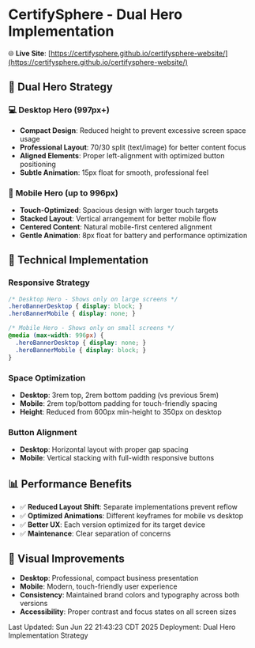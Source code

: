# CertifySphere - Dual Hero Implementation

🌐 **Live Site**: [https://certifysphere.github.io/certifysphere-website/](https://certifysphere.github.io/certifysphere-website/)

## 🎯 Dual Hero Strategy

### 💻 **Desktop Hero (997px+)**
- **Compact Design**: Reduced height to prevent excessive screen space usage
- **Professional Layout**: 70/30 split (text/image) for better content focus
- **Aligned Elements**: Proper left-alignment with optimized button positioning
- **Subtle Animation**: 15px float for smooth, professional feel

### 📱 **Mobile Hero (up to 996px)**
- **Touch-Optimized**: Spacious design with larger touch targets
- **Stacked Layout**: Vertical arrangement for better mobile flow
- **Centered Content**: Natural mobile-first centered alignment
- **Gentle Animation**: 8px float for battery and performance optimization

## 🔧 **Technical Implementation**

### **Responsive Strategy**
```css
/* Desktop Hero - Shows only on large screens */
.heroBannerDesktop { display: block; }
.heroBannerMobile { display: none; }

/* Mobile Hero - Shows only on small screens */
@media (max-width: 996px) {
  .heroBannerDesktop { display: none; }
  .heroBannerMobile { display: block; }
}
```

### **Space Optimization**
- **Desktop**: 3rem top, 2rem bottom padding (vs previous 5rem)
- **Mobile**: 2rem top/bottom padding for touch-friendly spacing
- **Height**: Reduced from 600px min-height to 350px on desktop

### **Button Alignment**
- **Desktop**: Horizontal layout with proper gap spacing
- **Mobile**: Vertical stacking with full-width responsive buttons

## 📊 **Performance Benefits**
- ✅ **Reduced Layout Shift**: Separate implementations prevent reflow
- ✅ **Optimized Animations**: Different keyframes for mobile vs desktop
- ✅ **Better UX**: Each version optimized for its target device
- ✅ **Maintenance**: Clear separation of concerns

## 🎨 **Visual Improvements**
- **Desktop**: Professional, compact business presentation
- **Mobile**: Modern, touch-friendly user experience
- **Consistency**: Maintained brand colors and typography across both versions
- **Accessibility**: Proper contrast and focus states on all screen sizes

Last Updated: Sun Jun 22 21:43:23 CDT 2025
Deployment: Dual Hero Implementation Strategy
